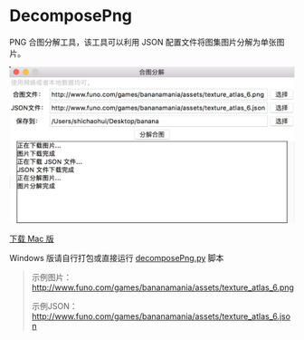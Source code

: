 # DecomposePng
PNG 合图分解工具，该工具可以利用 JSON 配置文件将图集图片分解为单张图片。

![Screenshot](./screenshot/screenshot.png)

[下载 Mac 版](./app/%E5%90%88%E5%9B%BE%E5%88%86%E8%A7%A3.app.zip?raw=true)

Windows 版请自行打包或直接运行 [decomposePng.py](./decomposePng.py) 脚本

> 示例图片：http://www.funo.com/games/bananamania/assets/texture_atlas_6.png
>
> 示例JSON：http://www.funo.com/games/bananamania/assets/texture_atlas_6.json
